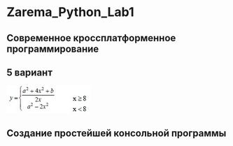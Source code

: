 # Zarema_Python_Lab1
## Современное кроссплатформенное программирование
## 5 вариант
![Снимок](https://github.com/zzoasis/Zarema_Python_Lab1/blob/master/5вариант.JPG)
## Создание простейшей консольной программы
